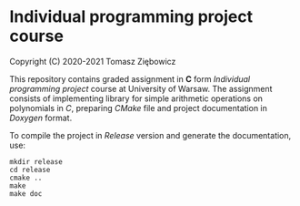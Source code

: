 # Individual programming project course
Copyright (C) 2020-2021 Tomasz Ziębowicz

This repository contains graded assignment in **C** form _Individual programming project_ course at University of Warsaw.
The assignment consists of implementing library for simple arithmetic operations on polynomials in _C_, preparing _CMake_ file and project documentation in _Doxygen_ format.

To compile the project in _Release_ version and generate the documentation, use:
```shell
mkdir release
cd release
cmake ..
make
make doc
```

